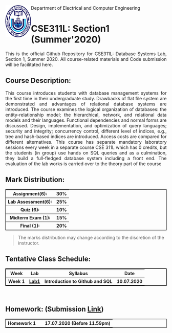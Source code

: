 <html>
  
<img align="left" width="80" height="100" src="https://github.com/NeloyNSU/CSE482_Summer-19_Section7/blob/master/image/nsulogo.png">
Department of Electrical and Computer Engineering


# CSE311L: Section1 (Summer'2020) 

<p align="justify">
This is the official Github Repository for CSE311L: Database Systems Lab, Section 1, Summer 2020. All course-related materials and Code submission will be facilitated here.

</br>
</p>

## Course Description:
<p align="justify">
This course introduces students with database management systems for the first time in their undergraduate study. Drawbacks of flat file system are demonstrated and advantages of relational database systems are introduced. The course examines the logical organization of databases: the entity-relationship model; the hierarchical, network, and relational data models and their languages. Functional dependencies and normal forms are discussed. Design, implementation, and optimization of query languages; security and integrity; concurrency control, different level of indices, e.g., tree and hash-based indices are introduced. Access costs are compared for different alternatives. This course has separate mandatory laboratory sessions every week in a separate course CSE 311L which has 0 credits, but the students (in group) use hands on SQL queries and as a culmination, they build a full-fledged database system including a front end. The evaluation of the lab works is carried over to the theory part of the course
</p>


## Mark Distribution:
<p align="central">
<table style="border:1px solid black;margin-left:auto;margin-right:auto;">
  <tr>
    <th>Assignment(6):</th>
    <th>30%</th> 
  </tr>
  <tr>
    <th>Lab Assessment(6):</th>
    <th>25%</th>
  <tr>
    <th>Quiz (6):</th>
    <th>10%</th> 
  </tr>
    <tr>
    <th>Midterm Exam (1):</th>
    <th>15%</th>
  </tr> 
   </tr>
    <tr>
    <th>Final (1):</th>
    <th>20%</th>
  </tr>  
</table>
</p>

> The marks distribution may change according to the discretion of the instructor.

## Tentative Class Schedule:
<p align="central">
<table style="border:2px solid black;margin-left:auto;margin-right:auto;">
  <tr>
    <th>Week</th>
    <th>Lab</th> 
    <th>Syllabus</th>
    <th>Date</th>
  </tr>
  <tr>
    <th>Week 1</th>
    <th><a href="">Lab1</a></th> 
    <th>Introduction to Github and SQL</th>
    <th>10.07.2020</th>
  </tr>
  <tr>

</table>
</p>
</br>

## Homework:</strong> (Submission <a href="https://github.com/NeloyNSU/CSE482_Summer-19_Section7/blob/master/Resources/Task_2.pdf">Link</a>)

<p align="central">
  <table style="border:1px solid black;margin-left:auto;margin-right:auto;">
  <tr>
    <th>Homework 1</th>
    <th></th> 
    <th>17.07.2020 (Before 11.59pm)</th>   
  </tr> 
</table>

</html>